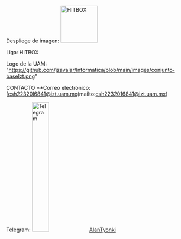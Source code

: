 Despliege de imagen:
<img src="https://prod.assets.earlygamecdn.com/images/rocket-league-dominus-hitbox-diagram.png" alt="HITBOX" width="100 %"/>


Liga:
HITBOX

Logo de la UAM: "https://github.com/jzavalar/Informatica/blob/main/images/conjunto-baseIzt.png"

CONTACTO
**Correo electrónico: [csh22320l6841@izt.uam.mx(mailto:csh2232016841@izt.uam.mx)

Telegram: <img src="https://github.com/jzavalar/Informatica/blob/main/images /telegram_logo.svg" alt="Telegram" width="30%"/> [AlanTyonki](.t.me.)
